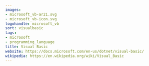 ```yaml
---
images:
- microsoft_vb-ar21.svg
- microsoft_vb-icon.svg
logohandle: microsoft_vb
sort: visualbasic
tags:
- microsoft
- programming_language
title: Visual Basic
website: https://docs.microsoft.com/en-us/dotnet/visual-basic/
wikipedia: https://en.wikipedia.org/wiki/Visual_Basic
---
```

